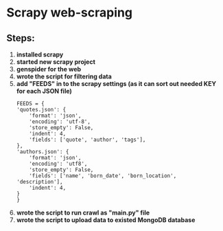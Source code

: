 # Scrapy web-scraping
## Steps:

1. **installed scrapy**
2. **started new scrapy project**
3. **genspider for the web**
4. **wrote the script for filtering data**
5. **add "FEEDS" in to the scrapy settings (as it can sort out needed KEY for each JSON file)**
    ```
    FEEDS = {
    'quotes.json': {
        'format': 'json',
        'encoding': 'utf-8',
        'store_empty': False,
        'indent': 4,
        'fields': ['quote', 'author', 'tags'],
    },
    'authors.json': {
        'format': 'json',
        'encoding': 'utf8',
        'store_empty': False,
        'fields': ['name', 'born_date', 'born_location', 'description'],
        'indent': 4,
    }
    }
    ```
6. **wrote the script to run crawl as "main.py" file**
7. **wrote the script to upload data to existed MongoDB database**